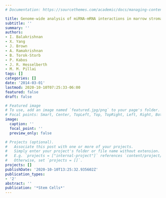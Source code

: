 ```yaml
---
# Documentation: https://sourcethemes.com/academic/docs/managing-content/

title: Genome-wide analysis of miRNA-mRNA interactions in marrow stromal cells
subtitle: ''
summary: ''
authors:
- I. Balakrishnan
- X. Yang
- J. Brown
- A. Ramakrishnan
- B. Torok-Storb
- P. Kabos
- J. R. Hesselberth
- M. M. Pillai
tags: []
categories: []
date: '2014-03-01'
lastmod: 2020-10-10T07:25:33-06:00
featured: false
draft: false

# Featured image
# To use, add an image named `featured.jpg/png` to your page's folder.
# Focal points: Smart, Center, TopLeft, Top, TopRight, Left, Right, BottomLeft, Bottom, BottomRight.
image:
  caption: ''
  focal_point: ''
  preview_only: false

# Projects (optional).
#   Associate this post with one or more of your projects.
#   Simply enter your project's folder or file name without extension.
#   E.g. `projects = ["internal-project"]` references `content/project/deep-learning/index.md`.
#   Otherwise, set `projects = []`.
projects: []
publishDate: '2020-10-10T13:25:32.935602Z'
publication_types:
- '2'
abstract: ''
publication: '*Stem Cells*'
---
```

